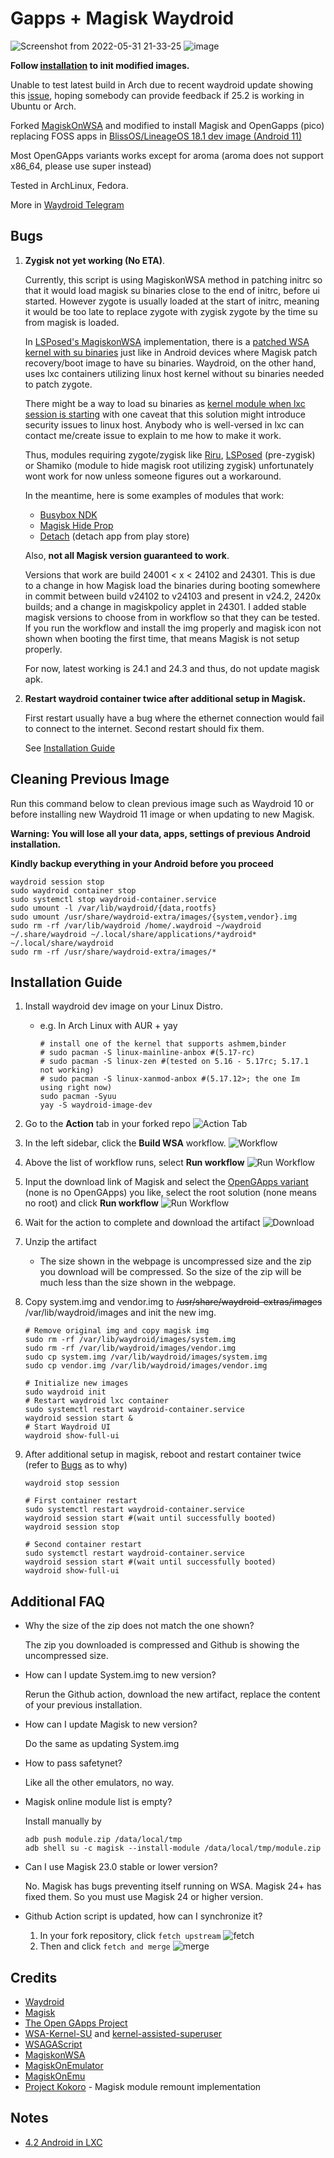 # Gapps + Magisk Waydroid

![Screenshot from 2022-05-31 21-33-25](https://user-images.githubusercontent.com/28628331/171199638-1260676c-8d0c-4c56-9ca6-65950ed5374a.png)
![image](https://github.com/pagkly/MagiskOnWaydroid/assets/28628331/29a2b8f5-d9a6-41bb-ae82-8cba412c0bd0)

**Follow [installation](#installation-guide) to init modified images.**

Unable to test latest build in Arch due to recent waydroid update showing this [issue](https://github.com/waydroid/waydroid/issues/282), hoping somebody can provide feedback if 25.2 is working in Ubuntu or Arch.

Forked [MagiskOnWSA](https://github.com/LSPosed/MagiskOnWSA) and modified to install Magisk and OpenGapps (pico) replacing FOSS apps in [BlissOS/LineageOS 18.1 dev image (Android 11)](https://sourceforge.net/projects/blissos-dev/files/waydroid/lineage/lineage-18.1/)

Most OpenGApps variants works except for aroma (aroma does not support x86_64, please use super instead)

Tested in ArchLinux, Fedora.

More in [Waydroid Telegram](https://t.me/WayDroid)

## Bugs
1. **Zygisk not yet working (No ETA)**.

    Currently, this script is using MagiskonWSA method in patching initrc so that it would load magisk su binaries close to the end of initrc, before ui started. However zygote is usually loaded at the start of initrc, meaning it would be too late to replace zygote with zygisk zygote by the time su from magisk is loaded. 
    
    In [LSPosed's MagiskonWSA](https://github.com/LSPosed/MagiskonWSA) implementation, there is a [patched WSA kernel with su binaries](https://github.com/LSPosed/WSA-Kernel-SU) just like in Android devices where Magisk patch recovery/boot image to have su binaries. Waydroid, on the other hand, uses lxc containers utilizing linux host kernel without su binaries needed to patch zygote.
    
    There might be a way to load su binaries as [kernel module when lxc session is starting](https://askubuntu.com/questions/314817/how-do-i-install-a-kernel-module-in-an-lxc-guest-machine) with one caveat that this solution might introduce security issues to linux host. Anybody who is well-versed in lxc can contact me/create issue to explain to me how to make it work.
    
    Thus, modules requiring zygote/zygisk like [Riru](https://github.com/RikkaApps/Riru), [LSPosed](https://github.com/LSPosed/LSPosed) (pre-zygisk) or Shamiko (module to hide magisk root utilizing zygisk) unfortunately wont work for now unless someone figures out a workaround.
    
    In the meantime, here is some examples of modules that work: 
    - [Busybox NDK](https://github.com/Magisk-Modules-Repo/busybox-ndk)
    - [Magisk Hide Prop](https://github.com/Magisk-Modules-Repo/MagiskHidePropsConf)
    - [Detach](https://github.com/Magisk-Modules-Repo/Detach) (detach app from play store)
    
    
    Also, **not all Magisk version guaranteed to work**.
    
    Versions that work are build 24001 < x < 24102 and 24301. This is due to a change in how Magisk load the binaries during booting somewhere in commit between build v24102 to v24103 and present in v24.2, 2420x builds; and a change in magiskpolicy applet in 24301. I added stable magisk versions to choose from in workflow so that they can be tested. If you run the workflow and install the img properly and magisk icon not shown when booting the first time, that means Magisk is not setup properly.
    
     For now, latest working is 24.1 and 24.3 and thus, do not update magisk apk.

2. **Restart waydroid container twice after additional setup in Magisk.**
   
   First restart usually have a bug where the ethernet connection would fail to connect to the internet. Second restart should fix them.
   
   See [Installation Guide](#installation-guide)
    

## Cleaning Previous Image
Run this command below to clean previous image such as Waydroid 10 or before installing new Waydroid 11 image or when updating to new Magisk.

**Warning: You will lose all your data, apps, settings of previous Android installation.**

**Kindly backup everything in your Android before you proceed**
```shell
waydroid session stop
sudo waydroid container stop
sudo systemctl stop waydroid-container.service
sudo umount -l /var/lib/waydroid/{data,rootfs}
sudo umount /usr/share/waydroid-extra/images/{system,vendor}.img
sudo rm -rf /var/lib/waydroid /home/.waydroid ~/waydroid ~/.share/waydroid ~/.local/share/applications/*aydroid* ~/.local/share/waydroid
sudo rm -rf /usr/share/waydroid-extra/images/*
```
  
## Installation Guide
1. Install waydroid dev image on your Linux Distro.
    
   - e.g. In Arch Linux with AUR + yay 

      ```shell
      # install one of the kernel that supports ashmem,binder
      # sudo pacman -S linux-mainline-anbox #(5.17-rc)
      # sudo pacman -S linux-zen #(tested on 5.16 - 5.17rc; 5.17.1 not working)
      # sudo pacman -S linux-xanmod-anbox #(5.17.12>; the one Im using right now)
      sudo pacman -Syuu
      yay -S waydroid-image-dev
      ```

1. Go to the **Action** tab in your forked repo
    ![Action Tab](https://docs.github.com/assets/images/help/repository/actions-tab.png)
1. In the left sidebar, click the **Build WSA** workflow.
    ![Workflow](https://docs.github.com/assets/images/actions-select-workflow.png)
1. Above the list of workflow runs, select **Run workflow**
    ![Run Workflow](https://docs.github.com/assets/images/actions-workflow-dispatch.png)
1. Input the download link of Magisk and select the [OpenGApps variant](https://github.com/opengapps/opengapps/wiki#variants) (none is no OpenGApps) you like, select the root solution (none means no root) and click **Run workflow**
    ![Run Workflow](https://docs.github.com/assets/images/actions-manually-run-workflow.png)
1. Wait for the action to complete and download the artifact
    ![Download](https://docs.github.com/assets/images/help/repository/artifact-drop-down-updated.png)
1. Unzip the artifact
    - The size shown in the webpage is uncompressed size and the zip you download will be compressed. So the size of the zip will be much less than the size shown in the webpage.
1. Copy system.img and vendor.img to ~~/usr/share/waydroid-extras/images~~ /var/lib/waydroid/images and init the new img.
    ```shell    
    # Remove original img and copy magisk img
    sudo rm -rf /var/lib/waydroid/images/system.img
    sudo rm -rf /var/lib/waydroid/images/vendor.img
    sudo cp system.img /var/lib/waydroid/images/system.img
    sudo cp vendor.img /var/lib/waydroid/images/vendor.img

    # Initialize new images
    sudo waydroid init
    # Restart waydroid lxc container
    sudo systemctl restart waydroid-container.service
    waydroid session start &
    # Start Waydroid UI
    waydroid show-full-ui
    ```
1. After additional setup in magisk, reboot and restart container twice (refer to [Bugs](#bugs) as to why)
    ```shell
    waydroid stop session
    
    # First container restart
    sudo systemctl restart waydroid-container.service
    waydroid session start #(wait until successfully booted)
    waydroid session stop
    
    # Second container restart
    sudo systemctl restart waydroid-container.service
    waydroid session start #(wait until successfully booted)
    waydroid show-full-ui
    ```
    
    
## Additional FAQ

- Why the size of the zip does not match the one shown?

   The zip you downloaded is compressed and Github is showing the uncompressed size.
- How can I update System.img to new version?

    Rerun the Github action, download the new artifact, replace the content of your previous installation.
- How can I update Magisk to new version?

    Do the same as updating System.img
- How to pass safetynet?

    Like all the other emulators, no way.
- Magisk online module list is empty?

    Install manually by 
   
    ```shell
    adb push module.zip /data/local/tmp
    adb shell su -c magisk --install-module /data/local/tmp/module.zip
    ```
- Can I use Magisk 23.0 stable or lower version?

    No. Magisk has bugs preventing itself running on WSA. Magisk 24+ has fixed them. So you must use Magisk 24 or higher version.

- Github Action script is updated, how can I synchronize it?

    1. In your fork repository, click `fetch upstream`
        ![fetch](https://docs.github.com/assets/cb-33284/images/help/repository/fetch-upstream-drop-down.png)
    1. Then and click `fetch and merge`
        ![merge](https://docs.github.com/assets/cb-128489/images/help/repository/fetch-and-merge-button.png)

## Credits
- [Waydroid](https://github.com/waydroid/waydroid)
- [Magisk](https://github.com/topjohnwu/Magisk)
- [The Open GApps Project](https://opengapps.org)
- [WSA-Kernel-SU](https://github.com/LSPosed/WSA-Kernel-SU) and [kernel-assisted-superuser](https://git.zx2c4.com/kernel-assisted-superuser/)
- [WSAGAScript](https://github.com/ADeltaX/WSAGAScript)
- [MagiskonWSA](https://github.com/LSPosed/MagiskonWSA)
- [MagiskOnEmulator](https://github.com/shakalaca/MagiskOnEmulator)
- [MagiskOnEmu](https://github.com/HuskyDG/MagiskOnEmu)
- [Project Kokoro](https://github.com/supremegamers/kokoro) - Magisk module remount implementation

## Notes
- [4.2 Android in LXC](https://stgraber.org/2013/12/23/lxc-1-0-some-more-advanced-container-usage/)
